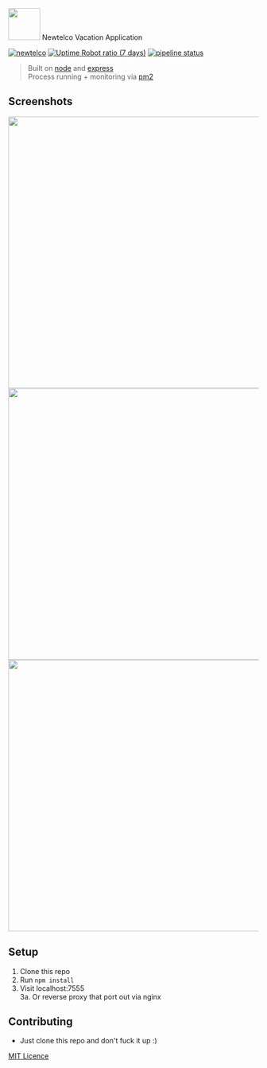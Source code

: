 <img src="https://vacation.newtelco.dev/nt_vacation.png" width="64" height="64">
Newtelco Vacation Application  

[![newtelco](https://img.shields.io/badge/Version-1.0.0-brightgreen.svg?style=flat-square)](https://vacation.newtelco.de)
[![Uptime Robot ratio (7 days)](https://img.shields.io/uptimerobot/ratio/7/m782611716-65dcf538faa88508adee4abe.svg?style=flat-square&colorB=brightgreen&label=Uptime)](https://uptime.newtelco.de/)
[![pipeline status](https://git.newtelco.dev/newtelco/vacation_node/badges/master/pipeline.svg)](https://git.newtelco.dev/newtelco/vacation_node/commits/master)


> Built on [node](https://nodejs.org/en/) and [express](https://expressjs.com/)  
> Process running + monitoring via [pm2](http://pm2.keymetrics.io/)

## Screenshots

<img src="http://i.imgur.com/fcEAzvM.png" width="860" height="546">
<img src="http://i.imgur.com/cWbc0X3.png" width="860" height="546">
<img src="http://i.imgur.com/Zn7GZg8.png" width="860" height="546">

## Setup  

1. Clone this repo  
2. Run `npm install`  
3. Visit localhost:7555  
  3a. Or reverse proxy that port out via nginx   

## Contributing  

- Just clone this repo and don't fuck it up :) 

[MIT Licence](https://opensource.org/licenses/MIT)  
